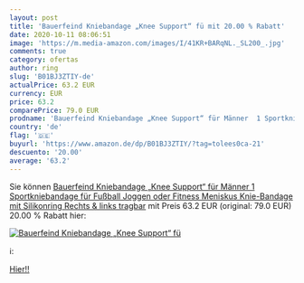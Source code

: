 ```yaml
---
layout: post
title: 'Bauerfeind Kniebandage „Knee Support“ fü mit 20.00 % Rabatt'
date: 2020-10-11 08:06:51
image: 'https://m.media-amazon.com/images/I/41KR+BARqNL._SL200_.jpg'
comments: true
category: ofertas
author: ring
slug: 'B01BJ3ZTIY-de'
actualPrice: 63.2 EUR
currency: EUR
price: 63.2
comparePrice: 79.0 EUR
prodname: 'Bauerfeind Kniebandage „Knee Support“ für Männer  1 Sportkniebandage für Fußball  Joggen oder Fitness  Meniskus Knie-Bandage mit Silikonring  Rechts & links tragbar'
country: 'de'
flag: '🇩🇪'
buyurl: 'https://www.amazon.de/dp/B01BJ3ZTIY/?tag=tolees0ca-21'
descuento: '20.00'
average: '63.2'
---
```


Sie können [Bauerfeind Kniebandage „Knee Support“ für Männer  1 Sportkniebandage für Fußball  Joggen oder Fitness  Meniskus Knie-Bandage mit Silikonring  Rechts & links tragbar](https://www.amazon.de/dp/B01BJ3ZTIY/?tag=tolees0ca-21) mit Preis 63.2 EUR (original: 79.0 EUR) 20.00 % Rabatt hier:

[![Bauerfeind Kniebandage „Knee Support“ fü](https://m.media-amazon.com/images/I/41KR+BARqNL._SL200_.jpg)](https://www.amazon.de/dp/B01BJ3ZTIY/?tag=tolees0ca-21)

ℹ️:


[Hier!!](https://www.amazon.de/dp/B01BJ3ZTIY/?tag=tolees0ca-21)
